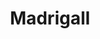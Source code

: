 ---
title: Madrigall
member_url: https://www.gallimard.fr/Footer/Ressources/Le-groupe-Madrigall
geographies: ["France"]
based: ["France"]
ig: ["interest group"] 
services: ["services provided"] 
tags: ["members"]
categories: ["Publishers and publishing groups"]
summary: "one of the largest publishing group in France."
press:
active: true
layout: post
showReadTime: false
showDate: false
permalink: ""
date: 
founding_member: true
--- 